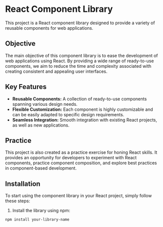 # React Component Library

This project is a React component library designed to provide a variety of reusable components for web applications.

## Objective

The main objective of this component library is to ease the development of web applications using React. By providing a wide range of ready-to-use components, we aim to reduce the time and complexity associated with creating consistent and appealing user interfaces.

## Key Features

- **Reusable Components:** A collection of ready-to-use components spanning various design needs.
- **Flexible Customization:** Each component is highly customizable and can be easily adapted to specific design requirements.
- **Seamless Integration:** Smooth integration with existing React projects, as well as new applications.

## Practice

This project is also created as a practice exercise for honing React skills. It provides an opportunity for developers to experiment with React components, practice component composition, and explore best practices in component-based development.

## Installation

To start using the component library in your React project, simply follow these steps:

1. Install the library using npm:

```bash
npm install your-library-name
